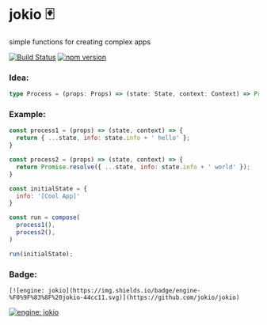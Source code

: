 # jokio 🃏

simple functions for creating complex apps 

[![Build Status](https://travis-ci.org/jokio/jokio.svg?branch=master)](https://travis-ci.org/jokio/jokio)
[![npm version](https://badge.fury.io/js/jokio.svg)](https://badge.fury.io/js/jokio)

### Idea:
```ts
type Process = (props: Props) => (state: State, context: Context) => Promise<State>
```

### Example:
```js
const process1 = (props) => (state, context) => {
  return { ...state, info: state.info + ' hello' };
}

const process2 = (props) => (state, context) => {
  return Promise.resolve({ ...state, info: state.info + ' world' });
}

const initialState = {
  info: '[Cool App]'
}

const run = compose(
  process1(),
  process2(),
)

run(initialState);
```

### Badge:
```
[![engine: jokio](https://img.shields.io/badge/engine-%F0%9F%83%8F%20jokio-44cc11.svg)](https://github.com/jokio/jokio)
```
[![engine: jokio](https://img.shields.io/badge/engine-%F0%9F%83%8F%20jokio-44cc11.svg)](https://github.com/jokio/jokio)
